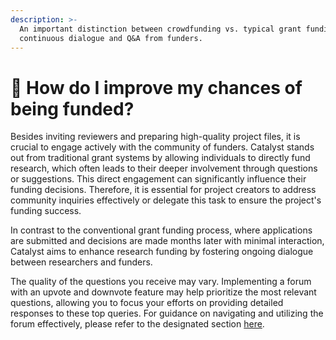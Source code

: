 ```yaml
---
description: >-
  An important distinction between crowdfunding vs. typical grant funding is
  continuous dialogue and Q&A from funders.
---
```


# 💸 How do I improve my chances of being funded?

Besides inviting reviewers and preparing high-quality project files, it is crucial to engage actively with the community of funders. Catalyst stands out from traditional grant systems by allowing individuals to directly fund research, which often leads to their deeper involvement through questions or suggestions. This direct engagement can significantly influence their funding decisions. Therefore, it is essential for project creators to address community inquiries effectively or delegate this task to ensure the project's funding success.

In contrast to the conventional grant funding process, where applications are submitted and decisions are made months later with minimal interaction, Catalyst aims to enhance research funding by fostering ongoing dialogue between researchers and funders.

The quality of the questions you receive may vary. Implementing a forum with an upvote and downvote feature may help prioritize the most relevant questions, allowing you to focus your efforts on providing detailed responses to these top queries. For guidance on navigating and utilizing the forum effectively, please refer to the designated section [here](https://docs.molecule.to/documentation/catalyst/how-to-review-projects-wip).
